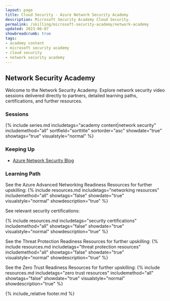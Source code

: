 ```yaml
---
layout: page
title: Cloud Security - Azure Network Security Academy
description: Microsoft Security Academy Cloud Security.
permalink: /skilling/microsoft-security-academy/network-academy
updated: 2023-06-07
showbreadcrumb: true
tags: 
- academy content
- microsoft security academy
- cloud security
- network security academy
---
```


## Network Security Academy
Welcome to the Network Security Academy. Explore network security video sessions delivered directly to partners, detailed learning paths, certifications, and further resources.


### Sessions
{% include series.md 
    includetags="academy content|network security" includemethod="all" 
    sortfield="sorttitle" sortorder="asc" showdate="true" showtags="true" 
    visualstyle="normal" 
%}


### Keeping Up
* [Azure Network Security Blog](https://techcommunity.microsoft.com/t5/azure-network-security-blog/bg-p/AzureNetworkSecurityBlog)


### Learning Path
See the Azure Advanced Networking Readiness Resources for further upskilling:
{% include resources.md 
    includetags="networking resources"
    includemethod="all" 
    showtags="false" 
    showdate="true" 
    visualstyle="normal" 
    showdescription="true"
%}

See relevant security certifications:

{% include resources.md 
    includetags="security certifications"
    includemethod="all" 
    showtags="false" 
    showdate="true" 
    visualstyle="normal" 
    showdescription="true"
%}

See the Threat Protection Readiness Resources for further upskilling:
{% include resources.md 
    includetags="threat protection resources"
    includemethod="all" 
    showtags="false" 
    showdate="true" 
    visualstyle="normal" 
    showdescription="true"
%}

See the Zero Trust Readiness Resources for further upskilling:
{% include resources.md 
    includetags="zero trust resources"
    includemethod="all" 
    showtags="false" 
    showdate="true" 
    visualstyle="normal" 
    showdescription="true"
%}


{% include_relative footer.md %}